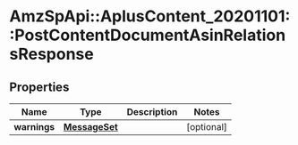 # AmzSpApi::AplusContent_20201101::PostContentDocumentAsinRelationsResponse

## Properties
Name | Type | Description | Notes
------------ | ------------- | ------------- | -------------
**warnings** | [**MessageSet**](MessageSet.md) |  | [optional] 

